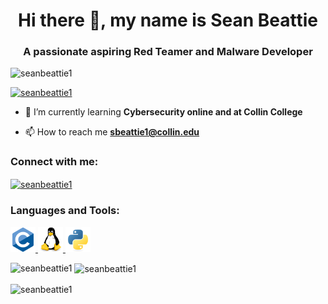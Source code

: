<h1 align="center">Hi there 👋, my name is Sean Beattie</h1>
<h3 align="center">A passionate aspiring Red Teamer and Malware Developer</h3>

<p align="left"> <img src="https://komarev.com/ghpvc/?username=seanbeattie1&label=Profile%20views&color=0e75b6&style=flat" alt="seanbeattie1" /> </p>

<p align="left"> <a href="https://github.com/ryo-ma/github-profile-trophy"><img src="https://github-profile-trophy.vercel.app/?username=seanbeattie1" alt="seanbeattie1" /></a> </p>

- 🌱 I’m currently learning **Cybersecurity online and at Collin College**

- 📫 How to reach me **sbeattie1@collin.edu**

<h3 align="left">Connect with me:</h3>
<p align="left">
<a href="https://linkedin.com/in/seanbeattie1" target="blank"><img align="center" src="https://raw.githubusercontent.com/rahuldkjain/github-profile-readme-generator/master/src/images/icons/Social/linked-in-alt.svg" alt="seanbeattie1" height="30" width="40" /></a>
</p>

<h3 align="left">Languages and Tools:</h3>
<p align="left"> <a href="https://www.cprogramming.com/" target="_blank" rel="noreferrer"> <img src="https://raw.githubusercontent.com/devicons/devicon/master/icons/c/c-original.svg" alt="c" width="40" height="40"/> </a> <a href="https://www.linux.org/" target="_blank" rel="noreferrer"> <img src="https://raw.githubusercontent.com/devicons/devicon/master/icons/linux/linux-original.svg" alt="linux" width="40" height="40"/> </a> <a href="https://www.python.org" target="_blank" rel="noreferrer"> <img src="https://raw.githubusercontent.com/devicons/devicon/master/icons/python/python-original.svg" alt="python" width="40" height="40"/> </a> </p>

<p><img align="left" src="https://github-readme-stats.vercel.app/api/top-langs?username=seanbeattie1&show_icons=true&locale=en&layout=compact" alt="seanbeattie1" /></p>

<p>&nbsp;<img align="center" src="https://github-readme-stats.vercel.app/api?username=seanbeattie1&show_icons=true&locale=en" alt="seanbeattie1" /></p>

<p><img align="center" src="https://github-readme-streak-stats.herokuapp.com/?user=seanbeattie1&" alt="seanbeattie1" /></p>

